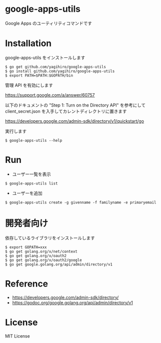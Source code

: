 # google-apps-utils

Google Apps のユーティリティコマンドです

# Installation

google-apps-utils をインストールします

```
$ go get github.com/yagihiro/google-apps-utils
$ go install github.com/yagihiro/google-apps-utils
$ export PATH=$PATH:$GOPATH/bin
```

管理 API を有効にします

https://support.google.com/a/answer/60757

以下のドキュメントの "Step 1: Turn on the Directory API" を参考にして client_secret.json を入手してカレントディレクトリに置きます

https://developers.google.com/admin-sdk/directory/v1/quickstart/go

実行します
```
$ google-apps-utils --help
```


# Run

* ユーザー一覧を表示

```
$ google-apps-utils list
```

* ユーザーを追加

```
$ google-apps-utils create -g givenname -f familyname -e primaryemail
```

# 開発者向け

依存しているライブラリをインストールします

```
$ export GOPATH=xxx
$ go get golang.org/x/net/context
$ go get golang.org/x/oauth2
$ go get golang.org/x/oauth2/google
$ go get google.golang.org/api/admin/directory/v1
```

# Reference

* https://developers.google.com/admin-sdk/directory/
* https://godoc.org/google.golang.org/api/admin/directory/v1

# License

MIT License
